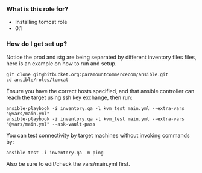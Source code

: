 ### What is this role for? ###

* Installing tomcat role
* 0.1

### How do I get set up? ###

Notice the prod and stg are being separated by different inventory files files, here is an example on how to run and setup.

```
git clone git@bitbucket.org:paramountcommercecom/ansible.git
cd ansible/roles/tomcat
```

Ensure you have the correct hosts specified, and that ansible controller can reach the target using ssh key exchange, then run:

```
ansible-playbook -i inventory.qa -l kvm_test main.yml --extra-vars "@vars/main.yml"
ansible-playbook -i inventory.qa -l kvm_test main.yml --extra-vars "@vars/main.yml" --ask-vault-pass

```

You can test connectivity by target machines without invoking commands by:

```
ansible test -i inventory.qa -m ping
```

Also be sure to edit/check the vars/main.yml first.


